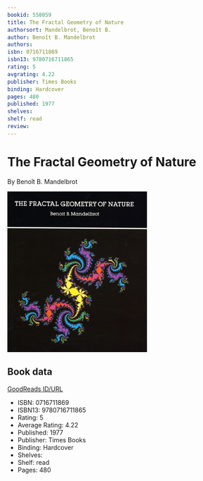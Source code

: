```yaml
---
bookid: 558059
title: The Fractal Geometry of Nature
authorsort: Mandelbrot, Benoît B.
author: Benoît B. Mandelbrot
authors: 
isbn: 0716711869
isbn13: 9780716711865
rating: 5
avgrating: 4.22
publisher: Times Books
binding: Hardcover
pages: 480
published: 1977
shelves: 
shelf: read
review: 
---
```


# The Fractal Geometry of Nature

By Benoît B. Mandelbrot

![](../../assets/bookcovers/1315596427l/558059.jpg)

## Book data

[GoodReads ID/URL](https://www.goodreads.com/book/show/558059)

- ISBN: 0716711869
- ISBN13: 9780716711865
- Rating: 5
- Average Rating: 4.22
- Published: 1977
- Publisher: Times Books
- Binding: Hardcover
- Shelves: 
- Shelf: read
- Pages: 480


